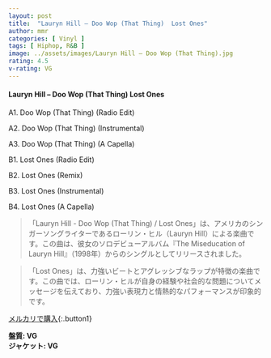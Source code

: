 ```yaml
---
layout: post
title:  "Lauryn Hill – Doo Wop (That Thing)  Lost Ones"
author: mmr
categories: [ Vinyl ]
tags: [ Hiphop, R&B ]
image: ../assets/images/Lauryn Hill – Doo Wop (That Thing).jpg
rating: 4.5
v-rating: VG
---
```


#### Lauryn Hill – Doo Wop (That Thing)  Lost Ones


A1. Doo Wop (That Thing) (Radio Edit)


A2. Doo Wop (That Thing) (Instrumental)


A3. Doo Wop (That Thing) (A Capella)


B1. Lost Ones (Radio Edit)


B2. Lost Ones (Remix)


B3. Lost Ones (Instrumental)


B4. Lost Ones (A Capella)


> 「Lauryn Hill - Doo Wop (That Thing) / Lost Ones」は、アメリカのシンガーソングライターであるローリン・ヒル（Lauryn Hill）による楽曲です。この曲は、彼女のソロデビューアルバム『The Miseducation of Lauryn Hill』（1998年）からのシングルとしてリリースされました。

> 「Lost Ones」は、力強いビートとアグレッシブなラップが特徴の楽曲です。この曲では、ローリン・ヒルが自身の経験や社会的な問題についてメッセージを伝えており、力強い表現力と情熱的なパフォーマンスが印象的です。

[メルカリで購入](https://jp.mercari.com/item/m23227409943){:.button1}


<div class="mt-4 mb-4 d-flex align-items-center">
<strong class="mr-1">盤質: VG</strong>
</div>
<div class="mt-4 mb-4 d-flex align-items-center">
<strong class="mr-1">ジャケット: VG</strong>
</div>